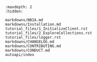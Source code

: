 ```{include} ../README.md
```

```{toctree}
:maxdepth: 2
:hidden:

markdowns/NBIA.md
markdowns/Installation.md
tutorial_files/1_InitializeClient.rst
tutorial_files/2_ExploreCollections.rst
tutorial_files/logger.rst
markdowns/CHANGELOG.md
markdowns/CONTRIBUTING.md
markdowns/CONDUCT.md
autoapi/index
```
